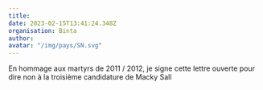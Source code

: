```yaml
---
title: 
date: 2023-02-15T13:41:24.348Z
organisation: Binta 
author: 
avatar: "/img/pays/SN.svg"
---
```


En hommage aux martyrs de 2011 / 2012, je signe cette lettre ouverte pour dire non à la troisième candidature de Macky Sall 